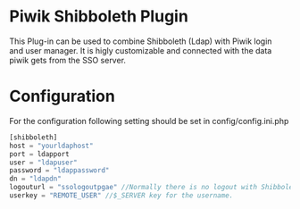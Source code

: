 # Piwik Shibboleth Plugin
This Plug-in can be used to combine Shibboleth (Ldap) with Piwik login<br>and user manager. It is higly customizable and connected with the data piwik gets from the SSO server.
# Configuration
For the configuration following setting should be set in config/config.ini.php

```php
[shibboleth]
host = "yourldaphost"
port = ldapport
user = "ldapuser"
password = "ldappassword"
dn = "ldapdn"
logouturl = "ssologoutpgae" //Normally there is no logout with Shibboleth.
userkey = "REMOTE_USER" //$_SERVER key for the username.
```
